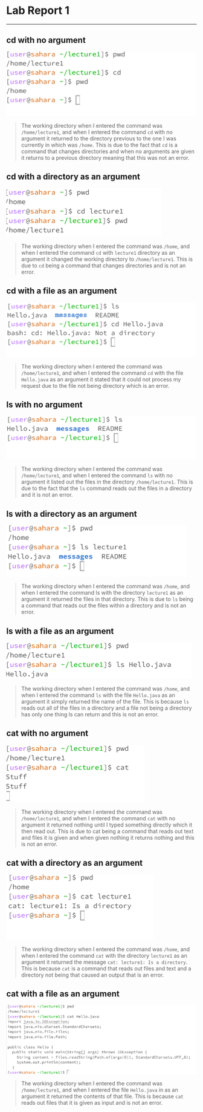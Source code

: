 # Lab Report 1
---
## cd with no argument 
![Image](1.png)
> The working directory when I entered the command was `/home/lecture1`, and when I entered the command `cd` with no argument it returned to the directory previous to the one I was currently in which was `/home`. This is due to the fact that `cd` is a command that changes directories and when no arguments are given it returns to a previous directory meaning that this was not an error.
## cd with a directory as an argument
![Image](2.png) 
> The working directory when I entered the command was `/home`, and when I entered the command `cd` with `lecture1` directory as an argument it changed the working directory to `/home/lecture1`. This is due to `cd` being a command that changes directories and is not an error.
## cd with a file as an argument 
![Image](3.png)
> The working directory when I entered the command was `/home/lecture1`, and when I entered the command `cd` with the file `Hello.java` as an argument it stated that it could not process my request due to the file not being directory which is an error.
## ls with no argument
![Image](4.png)
> The working directory when I entered the command was `/home/lecture1`, and when I entered the command `ls` with no argument it listed out the files in the directory `/home/lecture1`. This is due to the fact that the `ls` command reads out the files in a directory and it is not an error.
## ls with a directory as an argument
![Image](5.1.png)
> The working directory when I entered the command was `/home`, and when I entered the command ls with the directory `lecture1` as an argument it returned the files in that directory. This is due to `ls` being a command that reads out the files within a directory and is not an error.
## ls with a file as an argument 
![Image](6.png)
>The working directory when I entered the command was `/home`, and when I entered the command `ls` with the file `Hello.java` as an argument it simply returned the name of the file. This is because `ls` reads out all of the files in a directory and a file not being a directory has only one thing ls can return and this is not an error.
## cat with no argument
![Image](7.png)
> The working directory when I entered the command was `/home/lecture1`, and when I entered the command `cat` with no argument it returned nothing until I typed something directly which it then read out. This is due to cat being a command that reads out text and files it is given and when given nothing it returns nothing and this is not an error.
## cat with a directory as an argument 
![Image](8.png)
> The working directory when I entered the command was `/home`, and when I entered the command `cat` with the directory `lecture1` as an argument it returned the message `cat: lecture1: Is a directory`. This is because `cat` is a command that reads out files and text and a directory not being that caused an output that is an error.
## cat with a file as an argument
![Image](9.png)
> The working directory when I entered the command was `/home/lecture1`, and when I entered the file `Hello.java` in as an argument it returned the contents of that file. This is because `cat` reads out files that it is given as input and is not an error.  
